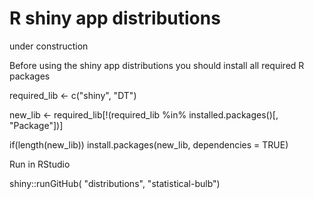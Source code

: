 # R shiny app distributions

under construction

Before using the shiny app distributions you should install all required R packages

required_lib <- c("shiny", "DT")

new_lib <- required_lib[!(required_lib %in% installed.packages()[, "Package"])]

if(length(new_lib)) install.packages(new_lib, dependencies = TRUE)

Run in RStudio

shiny::runGitHub( "distributions", "statistical-bulb") 

